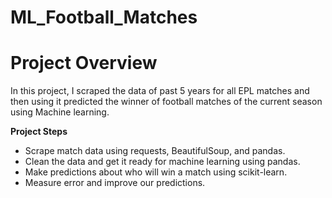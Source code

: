 # ML_Football_Matches

# Project Overview

In this project, I scraped the data of past 5 years for all EPL matches and then using it predicted the winner of football matches of the current season using Machine learning.  

**Project Steps**

* Scrape match data using requests, BeautifulSoup, and pandas.  
* Clean the data and get it ready for machine learning using pandas.
* Make predictions about who will win a match using scikit-learn.
* Measure error and improve our predictions.
